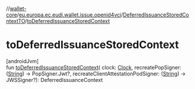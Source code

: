 //[wallet-core](../../../index.md)/[eu.europa.ec.eudi.wallet.issue.openid4vci](../index.md)/[DeferredIssuanceStoredContextTO](index.md)/[toDeferredIssuanceStoredContext](to-deferred-issuance-stored-context.md)

# toDeferredIssuanceStoredContext

[androidJvm]\
fun [toDeferredIssuanceStoredContext](to-deferred-issuance-stored-context.md)(
clock: [Clock](https://developer.android.com/reference/kotlin/java/time/Clock.html),
recreatePopSigner: ([String](https://kotlinlang.org/api/latest/jvm/stdlib/kotlin/-string/index.html))
-&gt; PopSigner.Jwt?,
recreateClientAttestationPodSigner: ([String](https://kotlinlang.org/api/latest/jvm/stdlib/kotlin/-string/index.html))
-&gt; JWSSigner?): DeferredIssuanceContext
